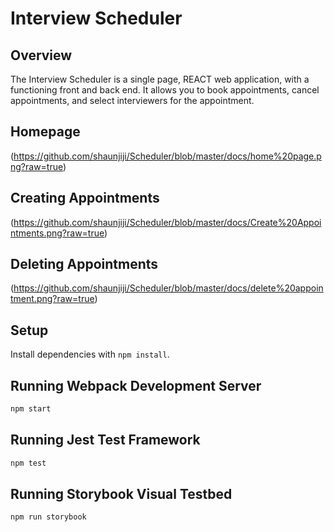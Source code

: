 # Interview Scheduler


## Overview

The Interview Scheduler is a single page, REACT web application, with a functioning front and back end. It allows you to book appointments, cancel appointments, and select interviewers for the appointment.

## Homepage
(https://github.com/shaunjiji/Scheduler/blob/master/docs/home%20page.png?raw=true)

## Creating Appointments
(https://github.com/shaunjiji/Scheduler/blob/master/docs/Create%20Appointments.png?raw=true)

## Deleting Appointments
(https://github.com/shaunjiji/Scheduler/blob/master/docs/delete%20appointment.png?raw=true)


## Setup

Install dependencies with `npm install`.

## Running Webpack Development Server

```sh
npm start
```

## Running Jest Test Framework

```sh
npm test
```

## Running Storybook Visual Testbed

```sh
npm run storybook
```
